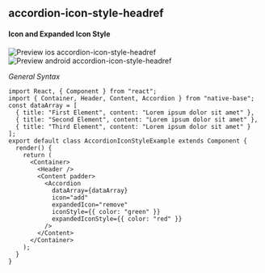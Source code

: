 ## accordion-icon-style-headref
#### Icon and Expanded Icon Style

![Preview ios accordion-icon-style-headref](https://github.com/GeekyAnts/NativeBase-KitchenSink/raw/v2.5.2/screenshots/ios/accordion-icon-style.gif)
![Preview android accordion-icon-style-headref](https://github.com/GeekyAnts/NativeBase-KitchenSink/raw/v2.5.2/screenshots/android/accordion-icon-style.gif)


*General Syntax*
<pre class="line-numbers"><code class="language-jsx">import React, { Component } from "react";
import { Container, Header, Content, Accordion } from "native-base";
const dataArray = [
  { title: "First Element", content: "Lorem ipsum dolor sit amet" },
  { title: "Second Element", content: "Lorem ipsum dolor sit amet" },
  { title: "Third Element", content: "Lorem ipsum dolor sit amet" }
];
export default class AccordionIconStyleExample extends Component {
  render() {
    return (
      &lt;Container>
        &lt;Header />
        &lt;Content padder>
          &lt;Accordion
            dataArray={dataArray}
            icon="add"
            expandedIcon="remove"
            iconStyle=&#123;{ color: "green" }}
            expandedIconStyle=&#123;{ color: "red" }}
          />
        &lt;/Content>
      &lt;/Container>
    );
  }
}</code></pre><br />